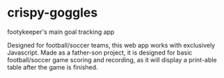 # crispy-goggles
footykeeper's main goal tracking app

Designed for football/soccer teams, this web app works with exclusively Javascript. Made as a father-son project, it is designed for basic football/soccer game scoring and recording, as it will display a print-able table after the game is finished.

